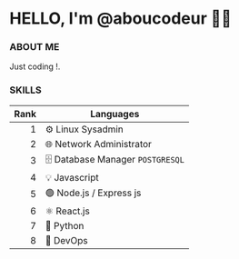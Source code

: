 # HELLO, I'm @aboucodeur 👩‍💻

### ABOUT ME 
Just coding !.

### SKILLS

| Rank | Languages                    |
|-----:|------------------------------|
|  1   | ⚙️ Linux Sysadmin               |
|  2   | 🌐 Network Administrator        |
|  3   | 🗄️ Database Manager `POSTGRESQL`|
|  4   | 💡 Javascript                   |
|  5   | 🟢 Node.js / Express js         |
|  6   | ⚛️ React.js                     |
|  7   | 🐍 Python                       |
|  8   | 🚀 DevOps                      |
